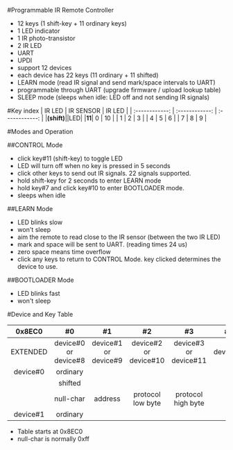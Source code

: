#Programmable IR Remote Controller
- 12 keys (1 shift-key + 11 ordinary keys)
- 1 LED indicator
- 1 IR photo-transistor
- 2 IR LED
- UART
- UPDI
- support 12 devices
- each device has 22 keys (11 ordinary + 11 shifted)
- LEARN mode (read IR signal and send mark/space intervals to UART)
- programmable through UART (upgrade firmware / upload lookup table)
- SLEEP mode (sleeps when idle: LED off and not sending IR signals)

#Key index
|  IR LED | IR SENSOR  |  IR LED |
| :------------: | :------------: | :------------: |
|**(shift)**||LED|
|**11**| 0  | 10  |
| 1  | 2  | 3  |
|  4 |  5 | 6  |
| 7  | 8  |  9 |

#Modes and Operation

##CONTROL Mode
- click key#11 (shift-key) to toggle LED
- LED will turn off when no key is pressed in 5 seconds
- click other keys to send out IR signals. 22 signals supported.
- hold shift-key for 2 seconds to enter LEARN mode
- hold key#7 and click key#10 to enter BOOTLOADER mode.
- sleeps when idle

##LEARN Mode
- LED blinks slow
- won't sleep
- aim the remote to read close to the IR sensor (between the two IR LED)
- mark and space will be sent to UART. (reading times 24 us)
- zero space means time overflow
- click any keys to return to CONTROL Mode. key clicked determines the device to use.

##BOOTLOADER Mode
- LED blinks fast
- won't sleep

#Device and Key Table

|  0x8EC0 | #0  | #1  | #2  |  #3 | #4  | #5  |  #6 | #7  | #8  | #9  |#10|
| :------------: | :------------: | :------------: | :------------: | :------------: | :------------: | :------------: | :------------: | :------------: | :------------: | :------------: |:-:|
| EXTENDED  | device#0 or device#8  |  device#1 or device#9  |  device#2 or device#10  | device#3 or device#11   | device#4  | device#5 |  device#6 | device#7  |
| device#0  | ordinary  |||||||||||
|   | shifted   |   |   |   |   |   |   |   |   ||
|   | null-char | address | protocol low byte | protocol high byte |
| device#1 | ordinary  |   |   |   |   |   |   |   |   |   ||

- Table starts at 0x8EC0
- null-char is normally 0xff

